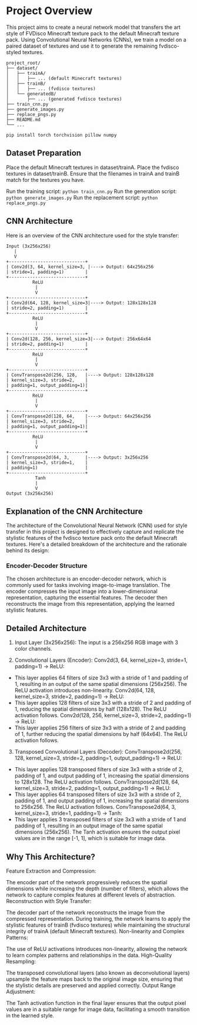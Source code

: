 # Project Overview
This project aims to create a neural network model that transfers the art style of FVDisco Minecraft texture pack to the default Minecraft texture pack. Using Convolutional Neural Networks (CNNs), we train a model on a paired dataset of textures and use it to generate the remaining fvdisco-styled textures.

```
project_root/
├── dataset/
│   ├── trainA/
│   │   ├── ... (default Minecraft textures)
│   ├── trainB/
│   │   ├── ... (fvdisco textures)
│   └── generatedB/
│       ├── ... (generated fvdisco textures)
├── train_cnn.py
├── generate_images.py
├── replace_pngs.py
├── README.md
└── ...

```

```pip install torch torchvision pillow numpy```

## Dataset Preparation
Place the default Minecraft textures in dataset/trainA.
Place the fvdisco textures in dataset/trainB.
Ensure that the filenames in trainA and trainB match for the textures you have.

Run the training script: ```python train_cnn.py```
Run the generation script: ```python generate_images.py```
Run the replacement script: ```python replace_pngs.py```

## CNN Architecture
Here is an overview of the CNN architecture used for the style transfer:
```
Input (3x256x256)
   |
   V
+-----------------------------+
| Conv2d(3, 64, kernel_size=3, |----> Output: 64x256x256
| stride=1, padding=1)        |
+-----------------------------+
          ReLU
           |
           V
+-----------------------------+
| Conv2d(64, 128, kernel_size=3|----> Output: 128x128x128
| stride=2, padding=1)        |
+-----------------------------+
          ReLU
           |
           V
+-----------------------------+
| Conv2d(128, 256, kernel_size=3|---> Output: 256x64x64
| stride=2, padding=1)        |
+-----------------------------+
          ReLU
           |
           V
+-----------------------------+
| ConvTranspose2d(256, 128,   |----> Output: 128x128x128
| kernel_size=3, stride=2,    |
| padding=1, output_padding=1)|
+-----------------------------+
          ReLU
           |
           V
+-----------------------------+
| ConvTranspose2d(128, 64,    |----> Output: 64x256x256
| kernel_size=3, stride=2,    |
| padding=1, output_padding=1)|
+-----------------------------+
          ReLU
           |
           V
+-----------------------------+
| ConvTranspose2d(64, 3,      |----> Output: 3x256x256
| kernel_size=3, stride=1,    |
| padding=1)                  |
+-----------------------------+
           Tanh
           |
           V
Output (3x256x256)

```

## Explanation of the CNN Architecture
The architecture of the Convolutional Neural Network (CNN) used for style transfer in this project is designed to effectively capture and replicate the stylistic features of the fvdisco texture pack onto the default Minecraft textures. Here's a detailed breakdown of the architecture and the rationale behind its design:

### Encoder-Decoder Structure
The chosen architecture is an encoder-decoder network, which is commonly used for tasks involving image-to-image translation. The encoder compresses the input image into a lower-dimensional representation, capturing the essential features. The decoder then reconstructs the image from this representation, applying the learned stylistic features.

##  Detailed Architecture
1. Input Layer (3x256x256):
The input is a 256x256 RGB image with 3 color channels.

2. Convolutional Layers (Encoder):
Conv2d(3, 64, kernel_size=3, stride=1, padding=1) -> ReLU:
- This layer applies 64 filters of size 3x3 with a stride of 1 and padding of 1, resulting in an output of the same spatial dimensions (256x256). The ReLU activation introduces non-linearity.
Conv2d(64, 128, kernel_size=3, stride=2, padding=1) -> ReLU:
- This layer applies 128 filters of size 3x3 with a stride of 2 and padding of 1, reducing the spatial dimensions by half (128x128). The ReLU activation follows.
Conv2d(128, 256, kernel_size=3, stride=2, padding=1) -> ReLU:
- This layer applies 256 filters of size 3x3 with a stride of 2 and padding of 1, further reducing the spatial dimensions by half (64x64). The ReLU activation follows.

3. Transposed Convolutional Layers (Decoder):
ConvTranspose2d(256, 128, kernel_size=3, stride=2, padding=1, output_padding=1) -> ReLU:
- This layer applies 128 transposed filters of size 3x3 with a stride of 2, padding of 1, and output padding of 1, increasing the spatial dimensions to 128x128. The ReLU activation follows.
ConvTranspose2d(128, 64, kernel_size=3, stride=2, padding=1, output_padding=1) -> ReLU:
- This layer applies 64 transposed filters of size 3x3 with a stride of 2, padding of 1, and output padding of 1, increasing the spatial dimensions to 256x256. The ReLU activation follows.
ConvTranspose2d(64, 3, kernel_size=3, stride=1, padding=1) -> Tanh:
- This layer applies 3 transposed filters of size 3x3 with a stride of 1 and padding of 1, resulting in an output image of the same spatial dimensions (256x256). The Tanh activation ensures the output pixel values are in the range [-1, 1], which is suitable for image data.

## Why This Architecture?
Feature Extraction and Compression:

The encoder part of the network progressively reduces the spatial dimensions while increasing the depth (number of filters), which allows the network to capture complex features at different levels of abstraction.
Reconstruction with Style Transfer:

The decoder part of the network reconstructs the image from the compressed representation. During training, the network learns to apply the stylistic features of trainB (fvdisco textures) while maintaining the structural integrity of trainA (default Minecraft textures).
Non-linearity and Complex Patterns:

The use of ReLU activations introduces non-linearity, allowing the network to learn complex patterns and relationships in the data.
High-Quality Resampling:

The transposed convolutional layers (also known as deconvolutional layers) upsample the feature maps back to the original image size, ensuring that the stylistic details are preserved and applied correctly.
Output Range Adjustment:

The Tanh activation function in the final layer ensures that the output pixel values are in a suitable range for image data, facilitating a smooth transition in the learned style.


